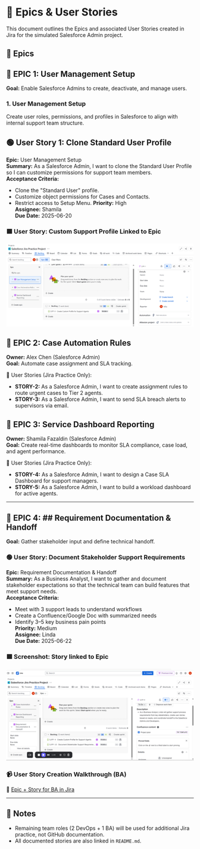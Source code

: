 # 📘 Epics & User Stories

This document outlines the Epics and associated User Stories created in Jira for the simulated Salesforce Admin project.

## 📁 Epics

  ## 🧩 EPIC 1: User Management Setup
**Goal:** Enable Salesforce Admins to create, deactivate, and manage users.

### 1. User Management Setup
Create user roles, permissions, and profiles in Salesforce to align with internal support team structure.

## 🟢 User Story 1: Clone Standard User Profile

**Epic:** User Management Setup  
**Summary:** As a Salesforce Admin, I want to clone the Standard User Profile so I can customize permissions for support team members.  
**Acceptance Criteria:**
- Clone the "Standard User" profile.
- Customize object permissions for Cases and Contacts.
- Restrict access to Setup Menu.
**Priority:** High  
**Assignee:** Shamila  
**Due Date:** 2025-06-20


### 🟩 User Story: Custom Support Profile Linked to Epic
![Story Screenshot](../screenshots/story-support-profile-parent-epic.png)


## 🧩 EPIC 2: Case Automation Rules  
**Owner:** Alex Chen (Salesforce Admin)  
**Goal:** Automate case assignment and SLA tracking.

🔹 User Stories (Jira Practice Only):
- **STORY-2:** As a Salesforce Admin, I want to create assignment rules to route urgent cases to Tier 2 agents.
- **STORY-3:** As a Salesforce Admin, I want to send SLA breach alerts to supervisors via email.

## 🧩 EPIC 3: Service Dashboard Reporting  
**Owner:** Shamila Fazaldin (Salesforce Admin)  
**Goal:** Create real-time dashboards to monitor SLA compliance, case load, and agent performance.

🔹 User Stories (Jira Practice Only):
- **STORY-4:** As a Salesforce Admin, I want to design a Case SLA Dashboard for support managers.
- **STORY-5:** As a Salesforce Admin, I want to build a workload dashboard for active agents.

---
## 🧩 EPIC 4: ## Requirement Documentation & Handoff
**Goal:** Gather stakeholder input and define technical handoff.

### 🟢 User Story: Document Stakeholder Support Requirements

**Epic:** Requirement Documentation & Handoff  
**Summary:** As a Business Analyst, I want to gather and document stakeholder expectations so that the technical team can build features that meet support needs.  
**Acceptance Criteria:**
- Meet with 3 support leads to understand workflows
- Create a Confluence/Google Doc with summarized needs
- Identify 3–5 key business pain points  
**Priority:** Medium  
**Assignee:** Linda  
**Due Date:** 2025-06-22

### 🟩 Screenshot: Story linked to Epic

![User Story 4 Screenshot](../screenshots/story-ba-requirements-parent-epic.png)

### 📹 User Story Creation Walkthrough (BA)

🎥 [Epic + Story for BA in Jira](https://www.loom.com/share/8a267863eeb9475ca02c745c95b8e722?sid=a22220b9-4a8a-4a4a-8a4e-7c6783113e37)

---

## 📝 Notes

- Remaining team roles (2 DevOps + 1 BA) will be used for additional Jira practice, not GitHub documentation.
- All documented stories are also linked in `README.md`.






